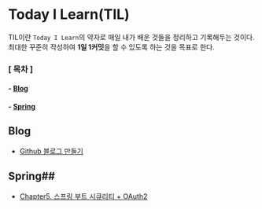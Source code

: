 # Today I Learn(TIL) #

TIL이란 `Today I Learn`의 약자로 매일 내가 배운 것들을 정리하고 기록해두는 것이다. 최대한 꾸준히 작성하여 **1일 1커밋**을 할 수 있도록 하는 것을 목표로 한다.

### **[ 목차 ]** ###
#### - [Blog](#Blog)
#### - [Spring](#Spring)

## Blog ##
- [Github 블로그 만들기](https://github.com/jiy00nn/GDSC-TIL-study/blob/jiyoon-bak/blog/Github%20%EB%B8%94%EB%A1%9C%EA%B7%B8%20%EB%A7%8C%EB%93%A4%EA%B8%B0.md)

## Spring##
- [Chapter5. 스프링 부트 시큐리티 + OAuth2](https://github.com/jiy00nn/GDSC-TIL-study/blob/jiyoon-bak/Spring/Chapter5.%20%EC%8A%A4%ED%94%84%EB%A7%81%20%EB%B6%80%ED%8A%B8%20%EC%8B%9C%ED%81%90%EB%A6%AC%ED%8B%B0%20%2B%20OAuth2.md)
 